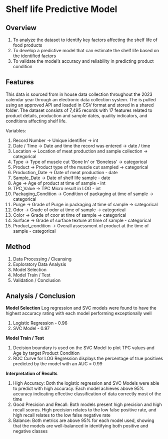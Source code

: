 # Shelf life Predictive Model

## Overview

1.	To analyze the dataset to identify key factors affecting the shelf life of food products
2.	To develop a predictive model that can estimate the shelf life based on the identified factors    
3.	To validate the model’s accuracy and reliability in predicting product condition 

## Features

This data is sourced from in house data collection throughout the 2023 calendar year through an electronic data collection system. The is pulled using an approved API and loaded in CSV format and stored in a shared folder. The dataset consists of 7,495 records with 17 features related to product details, production and sample dates, quality indicators, and conditions affecting shelf life.

Variables:
1) Record Number -> Unique identifier  -> int
2) Date / Time -> Date and time the record was entered -> date / time
3) Location -> Location of meat production and sample collection -> categorical
4) Type -> Type of muscle cut 'Bone In' or 'Boneless' -> categorical
5) Product -> Product type of the muscle cut sampled -> categorical
6) Production_Date -> Date of meat production - date
7) Sample_Date -> Date of shelf life sample - date
8) Age -> Age of product at time of sample - int
9) TPC_Value -> TPC Micro result in LOG - int
10) Packaging_Condition -> Condition of packaging at time of sample -> categorical
11) Purge -> Grade of Purge in packaging at time of sample -> categorical
12) Odor -> Grade of odor at time of sample -> categorical
13) Color -> Grade of coor at time of sample -> categorical 
14) Surface -> Grade of surface texture at time of sample - categorical 
15) Product_condition -> Overall assessment of product at the time of sample - categorical 

## Method

1) Data Processing / Cleansing
2) Exploratory Data Analysis
3) Model Selection
4) Model Train / Test
5) Validation / Conclusion

## Analysis / Conclusion

**Model Selection**
Log regression and SVC models were found to have the highest accuracy rating with each model performing exceptionally well
1) Logistic Regression - 0.96
2) SVC Model - 0.97

**Model Train / Test**
1) Decision boundary is used on the SVC Model to plot TPC values and Age by target Product Condition
2) ROC Curve for LOG Regression displays the percentage of true positives predicted by the model with an AUC = 0.99

  **Interpretation of Results**
  1) High Accuracy: Both the logistic regression and SVC Models were able to predict with high accuracy. Each model achieves above 95% accuracy indicating effective classification of data correctly most of the time
  2) Good Precision and Recall: Both models present high precision and high recall scores. High precision relates to the low false positive rate, and high recall relates to the low false negative rate
  3) Balance: Both metrics are above 95% for each model used, showing that the models are well-balanced in identifying both positive and negative classes

